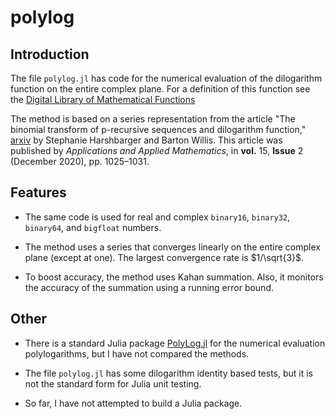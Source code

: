 # polylog

## Introduction

 The file `polylog.jl` has code for the numerical evaluation of the dilogarithm function on the entire complex plane. For a definition of this function see the [Digital Library of Mathematical Functions](https://dlmf.nist.gov/25.12#E1)

 The method is based on a series representation from the article "The binomial transform of p-recursive sequences and dilogarithm function," [arxiv][def] by Stephanie Harshbarger and Barton Willis. This article was published by _Applications and Applied Mathematics_, in **vol.** 15, **Issue** 2 (December 2020), pp. 1025–1031.

## Features

- The same code is used for real and complex `binary16`, `binary32`, `binary64`, and `bigfloat` numbers.

- The method uses a series that converges linearly on the entire complex plane (except at one). The largest convergence rate is $1/\sqrt{3}$.

- To boost accuracy, the method uses Kahan summation. Also, it monitors the accuracy of the summation using a running error bound.

## Other

- There is a standard Julia package [PolyLog.jl](https://juliapackages.com/p/polylog) for the numerical evaluation polylogarithms, but I have not compared the methods.

- The file `polylog.jl` has some dilogarithm identity based tests, but it is not the standard form for Julia unit testing.

- So far, I have not attempted to build a Julia package.

[def]: https://arxiv.org/pdf/1910.06928.pdf
